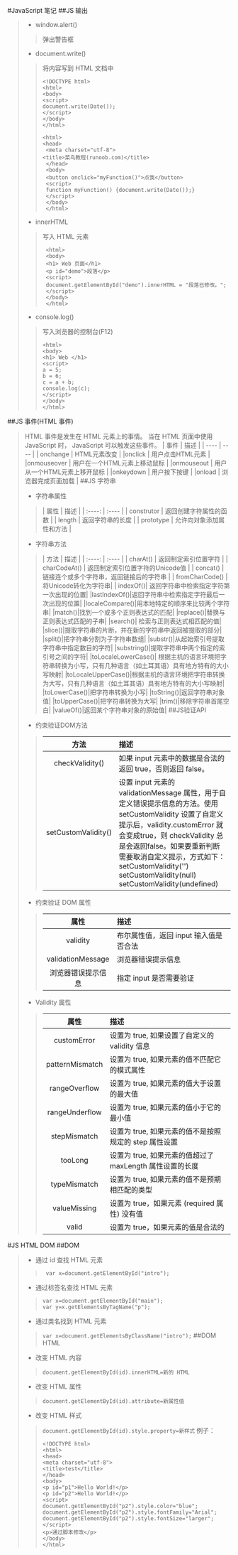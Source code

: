 #JavaScript 笔记
##JS 输出
>*  window.alert()
>>弹出警告框
>* document.write()
>>将内容写到 HTML 文档中
>>```
>> <!DOCTYPE html>
>> <html>
>> <body>
>> <script>
>> document.write(Date());
>> </script>
>> </body>
>> </html>
>>```
>>```
>> <html>
>> <head> 
>>  <meta charset="utf-8"> 
>> <title>菜鸟教程(runoob.com)</title> 
>>  </head>
>>  <body>
>>  <button onclick="myFunction()">点我</button>
>>  <script>
>>  function myFunction() {document.write(Date());}
>>  </script>
>>  </body>
>>  </html>
>>```
>* innerHTML
>>写入 HTML 元素
>>```
>>  <html>
>>  <body>
>>  <h1> Web 页面</h1>
>>  <p id="demo">段落</p>
>>  <script>
>>  document.getElementById("demo").innerHTML = "段落已修改。";
>>  </script>
>>  </body>
>>  </html>
>>```
>* console.log() 
>>写入浏览器的控制台(F12)
>>```
>> <html>
>> <body>
>> <h1> Web </h1>
>> <script>
>> a = 5;
>> b = 6;
>> c = a + b;
>> console.log(c);
>> </script>
>> </body>
>> </html>
>>```
##JS 事件(HTML 事件)
>HTML 事件是发生在 HTML 元素上的事情。
>当在 HTML 页面中使用 JavaScript 时， JavaScript 可以触发这些事件。
>|  事件   | 描述  |
 | ----  | ----  |
 | onchange  | HTML元素改变 |
 |onclick  | 用户点击HTML元素 |
 |onmouseover | 用户在一个HTML元素上移动鼠标 |
 |onmouseout | 用户从一个HTML元素上移开鼠标 |
 |onkeydown | 用户按下按键 |
 |onload | 浏览器完成页面加载 |
##JS 字符串
>* 字符串属性
>>|  属性   | 描述  |
  | :----:  | :----  |
  | construtor  | 返回创建字符属性的函数 |
  | length | 返回字符串的长度 |
  | prototype | 允许向对象添加属性和方法 |
>* 字符串方法
>>|  方法   | 描述  |
  | :----:  | :----  |
  | charAt()  | 返回制定索引位置字符 |
  | charCodeAt() | 返回制定索引位置字符的Unicode值 |
  | concat() | 链接连个或多个字符串，返回链接后的字符串 |
  | fromCharCode() |将Unicode转化为字符串|
  | indexOf()|	返回字符串中检索指定字符第一次出现的位置|
  |lastIndexOf()|返回字符串中检索指定字符最后一次出现的位置|
  |localeCompare()|用本地特定的顺序来比较两个字符串|
  |match()|找到一个或多个正则表达式的匹配|
  |replace()|替换与正则表达式匹配的子串|
  |search()|	检索与正则表达式相匹配的值|
  |slice()|提取字符串的片断，并在新的字符串中返回被提取的部分|
  |split()|把字符串分割为子字符串数组|
  |substr()|从起始索引号提取字符串中指定数目的字符|
  |substring()|提取字符串中两个指定的索引号之间的字符|
  |toLocaleLowerCase()|	根据主机的语言环境把字符串转换为小写，只有几种语言（如土耳其语）具有地方特有的大小写映射|
  |toLocaleUpperCase()|根据主机的语言环境把字符串转换为大写，只有几种语言（如土耳其语）具有地方特有的大小写映射|
  |toLowerCase()|把字符串转换为小写|
  |toString()|返回字符串对象值|
  |toUpperCase()|把字符串转换为大写|
  |trim()|移除字符串首尾空白|
  |valueOf()|返回某个字符串对象的原始值|
##JS验证API
>* 约束验证DOM方法
>> |方法|描述|
>> |:---:|:---|
>> |checkValidity()|如果 input 元素中的数据是合法的返回 true，否则返回 false。|
>> |setCustomValidity()|设置 input 元素的 validationMessage 属性，用于自定义错误提示信息的方法。使用 setCustomValidity 设置了自定义提示后，validity.customError 就会变成true，则 checkValidity 总是会返回false。如果要重新判断需要取消自定义提示，方式如下：setCustomValidity('') setCustomValidity(null) setCustomValidity(undefined) |
>* 约束验证 DOM 属性
>> |属性|描述|
>> |:---:|:---|
>> |validity|布尔属性值，返回 input 输入值是否合法|
>> |validationMessage|	浏览器错误提示信息|
>> |浏览器错误提示信息|指定 input 是否需要验证|
>* Validity 属性
>> |属性|描述|
>> |:---:|:---|
>> |customError|设置为 true, 如果设置了自定义的 validity 信息|
>> |patternMismatch|设置为 true, 如果元素的值不匹配它的模式属性|
>> |rangeOverflow|设置为 true, 如果元素的值大于设置的最大值|
>> |rangeUnderflow|设置为 true, 如果元素的值小于它的最小值|
>> |stepMismatch|设置为 true, 如果元素的值不是按照规定的 step 属性设置|
>> |tooLong|设置为 true, 如果元素的值超过了 maxLength 属性设置的长度|
>> |typeMismatch|设置为 true, 如果元素的值不是预期相匹配的类型|
>> |valueMissing|设置为 true，如果元素 (required 属性) 没有值|
>> |valid|设置为 true，如果元素的值是合法的|
#JS HTML DOM
##DOM
>* 通过 id 查找 HTML 元素
>>``` var x=document.getElementById("intro");```
>* 通过标签名查找 HTML 元素
>>``` 
>>var x=document.getElementById("main");
>>var y=x.getElementsByTagName("p");
>>```
>* 通过类名找到 HTML 元素
>>```var x=document.getElementsByClassName("intro");```
##DOM HTML
>* 改变 HTML 内容
>>```document.getElementById(id).innerHTML=新的 HTML```
>* 改变 HTML 属性
>> ```document.getElementById(id).attribute=新属性值```
>* 改变 HTML 样式
>>```document.getElementById(id).style.property=新样式```
>>例子：
>>```
>> <!DOCTYPE html>
>> <html>
>> <head>
>> <meta charset="utf-8">
>> <title>test</title>
>> </head>
>> <body> 
>> <p id="p1">Hello World!</p>
>> <p id="p2">Hello World!</p>
>> <script>
>> document.getElementById("p2").style.color="blue";
>> document.getElementById("p2").style.fontFamily="Arial";
>> document.getElementById("p2").style.fontSize="larger";
>> </script>
>> <p>通过脚本修改</p>
>> </body>
>> </html>
>>```

